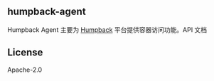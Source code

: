 ## humpback-agent

Humpback Agent 主要为 [Humpback](https://github.com/humpback/humpback) 平台提供容器访问功能。API 文档

## License

Apache-2.0


